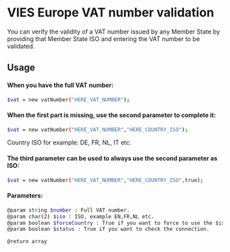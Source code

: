 # VIES Europe VAT number validation
You can verify the validity of a VAT number issued by any Member State by providing that Member State ISO and entering the VAT number to be validated.

## Usage
#### When you have the full VAT number:
```sh
$vat = new vatNumber("HERE_VAT_NUMBER");
```

#### When the first part is missing, use the second parameter to complete it:
```sh
$vat = new vatNumber("HERE_VAT_NUMBER","HERE_COUNTRY_ISO");
```
Country ISO for example: DE, FR, NL, IT etc.

#### The third parameter can be used to always use the second parameter as ISO:
```sh
$vat = new vatNumber("HERE_VAT_NUMBER","HERE_COUNTRY_ISO",true);
```

#### Parameters:
```sh
@param string $number : Full VAT number.
@param char(2) $iso : ISO, example EN,FR,NL etc.
@param boolean $forceCountry : True if you want to force to use the $iso.
@param boolean $status : True if you want to check the connection.

@return array
```
